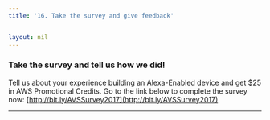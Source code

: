 ```yaml
---
title: '16. Take the survey and give feedback'


layout: nil
---
```


### Take the survey and tell us how we did!

Tell us about your experience building an Alexa-Enabled device and get $25 in AWS Promotional Credits. Go to the link below to complete the survey now: [http://bit.ly/AVSSurvey2017](http://bit.ly/AVSSurvey2017)



---
